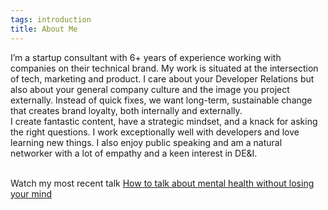 ```yaml
---
tags: introduction
title: About Me
---
```


I’m a startup consultant with 6+ years of experience working with companies on their technical brand. My work is situated at the intersection of tech, marketing and product. I care about your Developer Relations but also about your general company culture and the image you project externally. Instead of quick fixes, we want long-term, sustainable change that creates brand loyalty, both internally and externally.
<br>I create fantastic content, have a strategic mindset, and a knack for asking the right questions. I work exceptionally well with developers and love learning new things. I also enjoy public speaking and am a natural networker with a lot of empathy and a keen interest in DE&I.

<br>Watch my most recent talk <a href="https://www.youtube.com/watch?v=v1PHdZ0Fv8Y" target="_blank">How to talk about mental health without losing your mind</a>